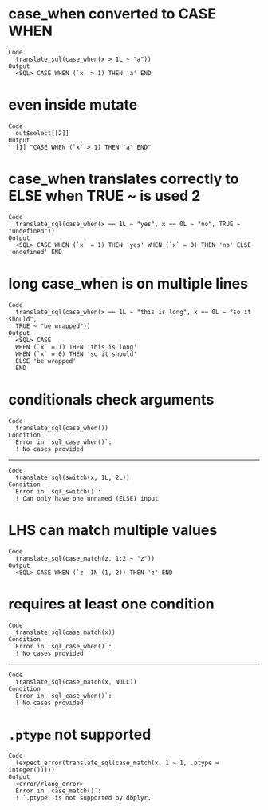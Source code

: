 # case_when converted to CASE WHEN

    Code
      translate_sql(case_when(x > 1L ~ "a"))
    Output
      <SQL> CASE WHEN (`x` > 1) THEN 'a' END

# even inside mutate

    Code
      out$select[[2]]
    Output
      [1] "CASE WHEN (`x` > 1) THEN 'a' END"

# case_when translates correctly to ELSE when TRUE ~ is used 2

    Code
      translate_sql(case_when(x == 1L ~ "yes", x == 0L ~ "no", TRUE ~ "undefined"))
    Output
      <SQL> CASE WHEN (`x` = 1) THEN 'yes' WHEN (`x` = 0) THEN 'no' ELSE 'undefined' END

# long case_when is on multiple lines

    Code
      translate_sql(case_when(x == 1L ~ "this is long", x == 0L ~ "so it should",
      TRUE ~ "be wrapped"))
    Output
      <SQL> CASE
      WHEN (`x` = 1) THEN 'this is long'
      WHEN (`x` = 0) THEN 'so it should'
      ELSE 'be wrapped'
      END

# conditionals check arguments

    Code
      translate_sql(case_when())
    Condition
      Error in `sql_case_when()`:
      ! No cases provided

---

    Code
      translate_sql(switch(x, 1L, 2L))
    Condition
      Error in `sql_switch()`:
      ! Can only have one unnamed (ELSE) input

# LHS can match multiple values

    Code
      translate_sql(case_match(z, 1:2 ~ "z"))
    Output
      <SQL> CASE WHEN (`z` IN (1, 2)) THEN 'z' END

# requires at least one condition

    Code
      translate_sql(case_match(x))
    Condition
      Error in `sql_case_when()`:
      ! No cases provided

---

    Code
      translate_sql(case_match(x, NULL))
    Condition
      Error in `sql_case_when()`:
      ! No cases provided

# `.ptype` not supported

    Code
      (expect_error(translate_sql(case_match(x, 1 ~ 1, .ptype = integer()))))
    Output
      <error/rlang_error>
      Error in `case_match()`:
      ! `.ptype` is not supported by dbplyr.

